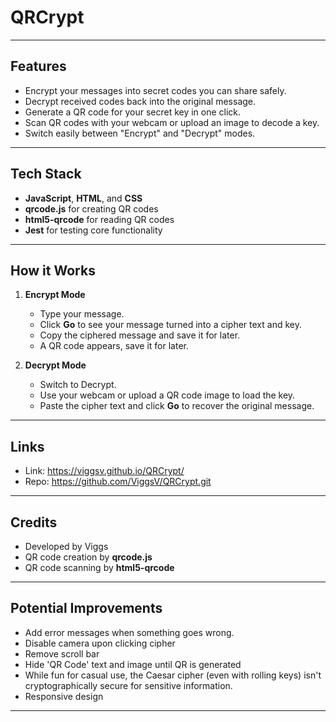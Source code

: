 # QRCrypt

---

## Features

- Encrypt your messages into secret codes you can share safely.
- Decrypt received codes back into the original message.
- Generate a QR code for your secret key in one click.
- Scan QR codes with your webcam or upload an image to decode a key.
- Switch easily between "Encrypt" and "Decrypt" modes.

---

## Tech Stack

- **JavaScript**, **HTML**, and **CSS**
- **qrcode.js** for creating QR codes
- **html5-qrcode** for reading QR codes
- **Jest** for testing core functionality

---

## How it Works

1. **Encrypt Mode**

   - Type your message.
   - Click **Go** to see your message turned into a cipher text and key.
   - Copy the ciphered message and save it for later.
   - A QR code appears, save it for later.

2. **Decrypt Mode**

   - Switch to Decrypt.
   - Use your webcam or upload a QR code image to load the key.
   - Paste the cipher text and click **Go** to recover the original message.

---

## Links

- Link: https://viggsv.github.io/QRCrypt/
- Repo: https://github.com/ViggsV/QRCrypt.git

---

## Credits

- Developed by Viggs
- QR code creation by **qrcode.js**
- QR code scanning by **html5-qrcode**

---

## Potential Improvements

- Add error messages when something goes wrong.
- Disable camera upon clicking cipher
- Remove scroll bar
- Hide 'QR Code' text and image until QR is generated
- While fun for casual use, the Caesar cipher (even with rolling keys) isn't cryptographically secure for sensitive information.
- Responsive design

---


